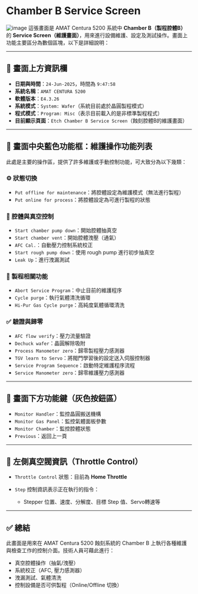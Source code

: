 # Chamber B Service Screen
![image](https://hackmd.io/_uploads/B1ZIQ9DEge.png)
這張畫面是 AMAT Centura 5200 系統中 **Chamber B（製程腔體B）** 的 **Service Screen（維護畫面）**，用來進行設備維護、設定及測試操作。畫面上功能主要區分為數個區塊，以下是詳細說明：

---

## 🔷 畫面上方資訊欄

* **日期與時間**：`24-Jun-2025`，時間為 `9:47:58`
* **系統名稱**：`AMAT CENTURA 5200`
* **軟體版本**：`E4.3.26`
* **系統模式**：`System: Wafer`（系統目前處於晶圓製程模式）
* **程式模式**：`Program: Misc`（表示目前載入的是非標準製程程式）
* **目前顯示頁面**：`Etch Chamber B Service Screen`（蝕刻腔體B的維護畫面）

---

## 🔷 畫面中央藍色功能框：維護操作功能列表

此處是主要的操作區，提供了許多維護或手動控制功能，可大致分為以下幾類：

### ⚙️ 狀態切換

* `Put offline for maintenance`：將腔體設定為維護模式（無法進行製程）
* `Put online for process`：將腔體設定為可進行製程的狀態

### 🧪 腔體與真空控制

* `Start chamber pump down`：開始腔體抽真空
* `Start chamber vent`：開始腔體洩壓（通氣）
* `AFC Cal.`：自動壓力控制系統校正
* `Start rough pump down`：使用 rough pump 進行初步抽真空
* `Leak Up`：進行洩漏測試

### 🔄 製程相關功能

* `Abort Service Program`：中止目前的維護程序
* `Cycle purge`：執行氣體清洗循環
* `Hi-Pur Gas Cycle purge`：高純度氣體循環清洗

### ✅ 驗證與歸零

* `AFC flow verify`：壓力流量驗證
* `Dechuck wafer`：晶圓解除吸附
* `Process Manometer zero`：歸零製程壓力感測器
* `TGV learn to Servo`：將閥門學習後的設定送入伺服控制器
* `Service Program Sequence`：啟動特定維護程序流程
* `Service Manometer zero`：歸零維護壓力感測器

---

## 🔷 畫面下方功能鍵（灰色按鈕區）

* `Monitor Handler`：監控晶圓搬送機構
* `Monitor Gas Panel`：監控氣體面板參數
* `Monitor Chamber`：監控腔體狀態
* `Previous`：返回上一頁

---

## 🔷 左側真空閥資訊（Throttle Control）

* `Throttle Control` 狀態：目前為 **Home Throttle**
* `Step` 控制資訊表示正在執行的指令：

  * Stepper 位置、速度、分解度、目標 Step 值、Servo轉速等

---

## ✅ 總結

此畫面是用來在 AMAT Centura 5200 蝕刻系統的 Chamber B 上執行各種維護與檢查工作的控制介面。技術人員可藉此進行：

* 真空腔體操作（抽氣/洩壓）
* 系統校正（AFC, 壓力感測器）
* 洩漏測試、氣體清洗
* 控制設備是否可供製程（Online/Offline 切換）

